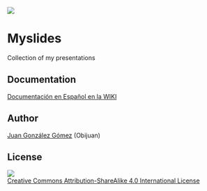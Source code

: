 ![](https://github.com/Obijuan/myslides/raw/master/wiki/Tedx-images-1.jpg)

# Myslides

Collection of my presentations

## Documentation

[Documentación en Español en la WIKI](https://github.com/Obijuan/myslides/wiki)

## Author

[Juan González Gómez](https://github.com/Obijuan) (Obijuan)

## License

![](https://github.com/Obijuan/myslides/raw/master/wiki/attribution-share-alike-creative-commons-license.png)  
[Creative Commons Attribution-ShareAlike 4.0 International License](http://creativecommons.org/licenses/by-sa/4.0/)


